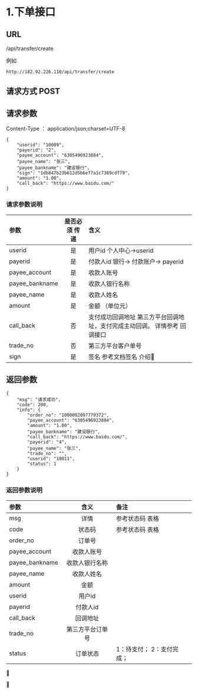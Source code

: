 # 1.下单接口


## URL

/api/transfer/create

例如

    http://182.92.226.110/api/transfer/create

## 请求方式   POST
  
## 请求参数
Content-Type   ： application/json;charset=UTF-8
```
{
	"userid": "10009",
	"payerid": "2",
	"payee_account": "6305496923884",
	"payee_name": "张三",
	"payee_bankname": "建设银行",
	"sign": "1db847b23b612d5b6ef7a1c7389cdf79",
	"amount": "1.00",
	"call_back": "https://www.baidu.com/"
}

```
### 请求参数说明

| 参数        | 是否必须 传递           | 含义  |
| :------------- |:-------------:| :-----|
| userid      | 是          |  用户id   个人中心->userid |
| payerid     | 是      |   付款人id 银行-> 付款账户-> payerid |
| payee_account    | 是      |  收款人账号   |
| payee_bankname    | 是      |  收款人银行名称   |
| payee_name    | 是      |  收款人姓名   |
| amount    | 是      |  金额 （单位元）   |
| call_back    | 否      |  支付成功回调地址  第三方平台回调地址，支付完成主动回调。 详情参考 回调接口   |
| trade_no    | 否      |  第三方平台客户单号   |
| sign    | 是      |  签名 参考文档签名 介绍  |

## 返回参数
```$xslt
{
	"msg": "请求成功",
	"code": 200,
	"info": {
		"order_no": "1000002097779372",
		"payee_account": "6305496923884",
		"amount": "1.00",
		"payee_bankname": "建设银行",
		"call_back": "https://www.baidu.com/",
		"payerid": "4",
		"payee_name": "张三",
		"trade_no": "",
		"userid": "10011",
		"status": 1
	}
}

```

### 返回参数说明

| 参数        | 含义           | 备注  |
| :------------- |:-------------:| :-----|
| msg      | 详情          |  参考状态码 表格 |
| code     | 状态码      |   参考状态码 表格 |
| order_no | 订单号      |     |
| payee_account    | 收款人账号      |     |
| payee_bankname   | 收款人银行名称      |   |
| payee_name    | 收款人姓名      |     |
| amount    | 金额      |   |
| userid    | 用户id      |   |
| payerid    | 付款人id      |   |
| call_back    | 回调地址      |   |
| trade_no    | 第三方平台订单号      |   |
| status    | 订单状态      | 1：待支付； 2：支付完成；  |



 




















